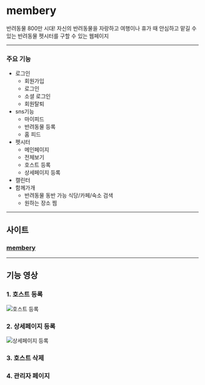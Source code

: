 # membery

반려동물 800만 시대! 자신의 반려동물을 자랑하고 
여행이나 휴가 때 안심하고 맡길 수 있는 반려동물 펫시터를 구할 수 있는 웹페이지

----------------
### 주요 기능
+ 로그인
  + 회원가입
  + 로그인
  + 소셜 로그인
  + 회원탈퇴
+ sns기능
  + 마이피드
  + 반려동물 등록
  + 홈 피드
+ 펫시터
  + 메인페이지
  + 전체보기
  + 호스트 등록
  + 상세페이지 등록
+ 캘린터
+ 함께가개
  + 반려동물 동반 가능 식당/카페/숙소 검색
  + 원하는 장소 찜
---------------
## 사이트
### [membery](http://3.38.245.67:8082/)
---------------
## 기능 영상
### 1. 호스트 등록
![호스트 등록](https://github.com/kangjs3779/membery/assets/123609533/1c1bad61-f487-41d4-95ea-1cc4ad0c22c2)
### 2. 상세페이지 등록
![상세페이지 등록](https://github.com/kangjs3779/membery/assets/123609533/44ed581d-e4e3-47e1-88f2-b46695a216e1)
### 3. 호스트 삭제
### 4. 관리자 페이지
